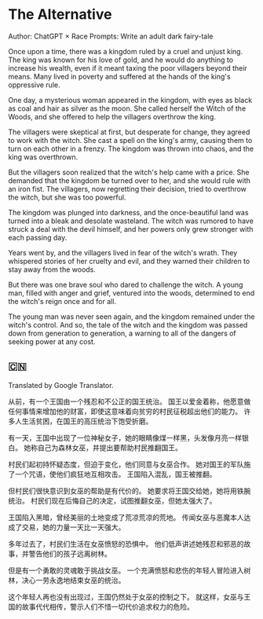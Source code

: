 # The Alternative
Author: ChatGPT × Race
Prompts: Write an adult dark fairy-tale

Once upon a time, there was a kingdom ruled by a cruel and unjust king. The king was known for his love of gold, and he would do anything to increase his wealth, even if it meant taxing the poor villagers beyond their means. Many lived in poverty and suffered at the hands of the king's oppressive rule.

One day, a mysterious woman appeared in the kingdom, with eyes as black as coal and hair as silver as the moon. She called herself the Witch of the Woods, and she offered to help the villagers overthrow the king.

The villagers were skeptical at first, but desperate for change, they agreed to work with the witch. She cast a spell on the king's army, causing them to turn on each other in a frenzy. The kingdom was thrown into chaos, and the king was overthrown.

But the villagers soon realized that the witch's help came with a price. She demanded that the kingdom be turned over to her, and she would rule with an iron fist. The villagers, now regretting their decision, tried to overthrow the witch, but she was too powerful.

The kingdom was plunged into darkness, and the once-beautiful land was turned into a bleak and desolate wasteland. The witch was rumored to have struck a deal with the devil himself, and her powers only grew stronger with each passing day.

Years went by, and the villagers lived in fear of the witch's wrath. They whispered stories of her cruelty and evil, and they warned their children to stay away from the woods.

But there was one brave soul who dared to challenge the witch. A young man, filled with anger and grief, ventured into the woods, determined to end the witch's reign once and for all.

The young man was never seen again, and the kingdom remained under the witch's control. And so, the tale of the witch and the kingdom was passed down from generation to generation, a warning to all of the dangers of seeking power at any cost.


## 🇨🇳
Translated by Google Translator.

从前，有一个王国由一个残忍和不公正的国王统治。 国王以爱金着称，他愿意做任何事情来增加他的财富，即使这意味着向贫穷的村民征税超出他们的能力。 许多人生活贫困，在国王的高压统治下饱受折磨。

有一天，王国中出现了一位神秘女子，她的眼睛像煤一样黑，头发像月亮一样银白。 她称自己为森林女巫，并提出要帮助村民推翻国王。

村民们起初持怀疑态度，但迫于变化，他们同意与女巫合作。 她对国王的军队施了一个咒语，使他们疯狂地互相攻击。 王国陷入混乱，国王被推翻。

但村民们很快意识到女巫的帮助是有代价的。 她要求将王国交给她，她将用铁腕统治。 村民们现在后悔自己的决定，试图推翻女巫，但她太强大了。

王国陷入黑暗，曾经美丽的土地变成了荒凉荒凉的荒地。 传闻女巫与恶魔本人达成了交易，她的力量一天比一天强大。

多年过去了，村民们生活在女巫愤怒的恐惧中。 他们低声讲述她残忍和邪恶的故事，并警告他们的孩子远离树林。

但是有一个勇敢的灵魂敢于挑战女巫。 一个充满愤怒和悲伤的年轻人冒险进入树林，决心一劳永逸地结束女巫的统治。

这个年轻人再也没有出现过，王国仍然处于女巫的控制之下。 就这样，女巫与王国的故事代代相传，警示人们不惜一切代价追求权力的危险。